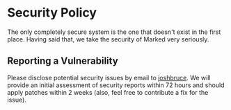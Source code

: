 # Security Policy

The only completely secure system is the one that doesn't exist in the first place. Having said that, we take the security of Marked very seriously.

## Reporting a Vulnerability

Please disclose potential security issues by email to [joshbruce](https://github.com/joshbruce). We will provide an initial assessment of security reports within 72 hours and should apply patches within 2 weeks (also, feel free to contribute a fix for the issue).
